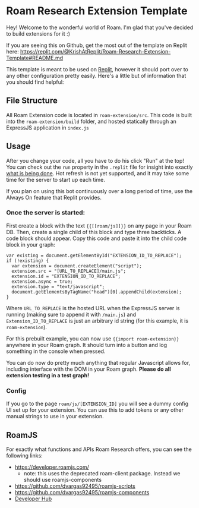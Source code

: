 # Roam Research Extension Template
    
Hey! Welcome to the wonderful world of Roam. I'm glad that you've decided to build extensions for it :) 

If you are seeing this on Github, get the most out of the template on Replit here: https://replit.com/@KrishAtReplit/Roam-Research-Extension-Template#README.md

This template is meant to be used on [Replit](https://replit.com), however it should port over to any other configuration pretty easily. Here's a little but of information that you should find helpful:

## File Structure
All Roam Extension code is located in `roam-extension/src`. This code is built into the `roam-extension/build` folder, and hosted statically through an ExpressJS application in `index.js`

## Usage
After you change your code, all you have to do his click "Run" at the top! You can check out the `run` property in the `.replit` file for insight into exactly [what is being done](https://docs.replit.com/programming-ide/configuring-repl). Hot refresh is not yet supported, and it may take some time for the server to start up each time.

If you plan on using this bot continuously over a long period of time, use the Always On feature that Replit provides.

### Once the server is started:
First create a block with the text `{{[[roam/js]]}}` on any page in your Roam DB. Then, create a single child of this block and type three backticks. A code block should appear. Copy this code and paste it into the child code block in your graph:
```
var existing = document.getElementById("EXTENSION_ID_TO_REPLACE");
if (!existing) {
  var extension = document.createElement("script");
  extension.src = "[URL_TO_REPLACE]/main.js";
  extension.id = "EXTENSION_ID_TO_REPLACE";
  extension.async = true;
  extension.type = "text/javascript";
  document.getElementsByTagName("head")[0].appendChild(extension);
}
```
Where `URL_TO_REPLACE` is the hosted URL when the ExpressJS server is running (making sure to append it with `/main.js`) and `Extension_ID_TO_REPLACE` is just an arbitrary id string (for this example, it is `roam-extension`).

For this prebuilt example, you can now use `{{import roam-extension}}` anywhere in your Roam graph. It should turn into a button and log something in the console when pressed. 

You can do now do pretty much anything that regular Javascript allows for, including interface with the DOM in your Roam graph. **Please do all extension testing in a test graph!**

### Config
  If you go to the page `roam/js/[EXTENSION_ID]` you will see a dummy config UI set up for your extension. You can use this to add tokens or any other manual strings to use in your extension.

## RoamJS
For exactly what functions and APIs Roam Research offers, you can see the following links:
- https://developer.roamjs.com/
  - note: this uses the deprecated roam-client package. Instead we should use roamjs-components
- https://github.com/dvargas92495/roamjs-scripts
- https://github.com/dvargas92495/roamjs-components
- [Developer Hub](https://roamresearch.com/#/app/developer-documentation/page/49715b-M2)
      